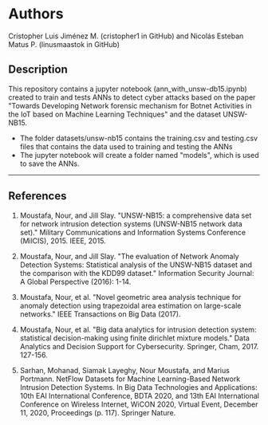 # Authors

Cristopher Luis Jiménez M. (cristopher1 in GitHub) and Nicolás Esteban Matus P. (linusmaastok in GitHub)

## Description

This repository contains a jupyter notebook (ann_with_unsw-db15.ipynb) created to train and tests ANNs to detect cyber attacks based on the paper "Towards Developing Network forensic mechanism for Botnet Activities in the IoT based on Machine Learning Techniques" and the dataset UNSW-NB15.

- The folder datasets/unsw-nb15 contains the training.csv and testing.csv files that contains the data used to training and testing the ANNs
- The jupyter notebook will create a folder named "models", which is used to save the ANNs.

---

## References

1. Moustafa, Nour, and Jill Slay. "UNSW-NB15: a comprehensive data set for network intrusion detection systems (UNSW-NB15 network data set)." Military Communications and Information Systems Conference (MilCIS), 2015. IEEE, 2015.

2. Moustafa, Nour, and Jill Slay. "The evaluation of Network Anomaly Detection Systems: Statistical analysis of the UNSW-NB15 dataset and the comparison with the KDD99 dataset." Information Security Journal: A Global Perspective (2016): 1-14.

3. Moustafa, Nour, et al. "Novel geometric area analysis technique for anomaly detection using trapezoidal area estimation on large-scale networks." IEEE Transactions on Big Data (2017).

4. Moustafa, Nour, et al. "Big data analytics for intrusion detection system: statistical decision-making using finite dirichlet mixture models." Data Analytics and Decision Support for Cybersecurity. Springer, Cham, 2017. 127-156.

5. Sarhan, Mohanad, Siamak Layeghy, Nour Moustafa, and Marius Portmann. NetFlow Datasets for Machine Learning-Based Network Intrusion Detection Systems. In Big Data Technologies and Applications: 10th EAI International Conference, BDTA 2020, and 13th EAI International Conference on Wireless Internet, WiCON 2020, Virtual Event, December 11, 2020, Proceedings (p. 117). Springer Nature.
